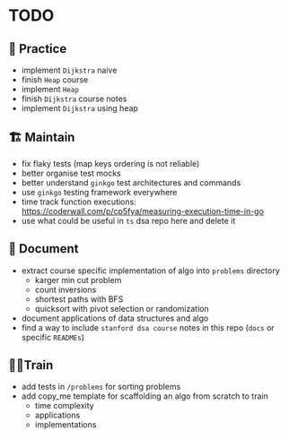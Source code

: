 # TODO

## 💪 Practice
- implement `Dijkstra` naive
- finish `Heap` course
- implement `Heap`
- finish `Dijkstra` course notes
- implement `Dijkstra` using heap

## 🏗️ Maintain
- fix flaky tests (map keys ordering is not reliable)
- better organise test mocks
- better understand `ginkgo` test architectures and commands
- use `ginkgo` testing framework everywhere
- time track function executions: https://coderwall.com/p/cp5fya/measuring-execution-time-in-go
- use what could be useful in `ts` dsa repo here and delete it

## 📔 Document
- extract course specific implementation of algo into `problems` directory
    - karger min cut problem
    - count inversions
    - shortest paths with BFS
    - quicksort with pivot selection or randomization
- document applications of data structures and algo
- find a way to include `stanford dsa course` notes in this repo (`docs` or specific `READMEs`)

## 🧗‍♂️Train
- add tests in `/problems` for sorting problems
- add copy_me template for scaffolding an algo from scratch to train
    - time complexity
    - applications
    - implementations
